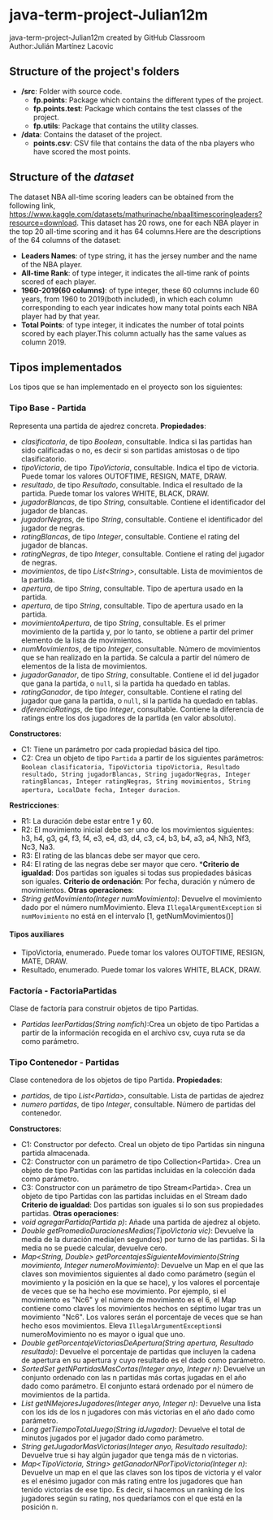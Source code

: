 # java-term-project-Julian12m
java-term-project-Julian12m created by GitHub Classroom   
Author:Julián Martínez Lacovic   
   

## Structure of the project's folders
* **/src**: Folder with source code.
  * **fp.points**: Package which contains the different types of the project.
  * **fp.points.test**: Package which contains the test classes of the project.
  * **fp.utils**:  Package that contains the utility classes. 
* **/data**: Contains the dataset of the project.
    * **points.csv**: CSV file that contains the data of the nba players who have scored the most points.
    
## Structure of the *dataset*

The dataset NBA all-time scoring leaders can be obtained from the following link, https://www.kaggle.com/datasets/mathurinache/nbaalltimescoringleaders?resource=download. This dataset has 20 rows, one for each NBA player in the top 20 all-time scoring and it has 64 columns.Here are the descriptions of the 64 columns of the dataset:

* **Leaders Names**: of type string, it has the jersey number and the name of the NBA player.
* **All-time Rank**: of type integer, it indicates the all-time rank of points scored of each player.
* **1960-2019(60 columns)**: of type integer, these 60 columns include 60 years, from 1960 to 2019(both included), in which each column corresponding to each year indicates how many total points each NBA player had by that year.
* **Total Points**: of type integer, it indicates the number of total points scored by each player.This column actually has the same values as column 2019.

## Tipos implementados

Los tipos que se han implementado en el proyecto son los siguientes:

### Tipo Base - Partida
Representa una partida de ajedrez concreta.
**Propiedades**:

- _clasificatoria_, de tipo _Boolean_, consultable. Indica si las partidas han sido calificadas o no, es decir si son partidas amistosas o de tipo clasificatorio. 
- _tipoVictoria_, de tipo _TipoVictoria_, consultable. Indica el tipo de victoria. Puede tomar los valores OUTOFTIME, RESIGN, MATE, DRAW.
- _resultado_, de tipo _Resultado_, consultable. Indica el resultado de la partida. Puede tomar los valores WHITE, BLACK, DRAW.
- _jugadorBlancas_, de tipo _String_, consultable. Contiene el identificador del jugador de blancas.
- _jugadorNegras_, de tipo _String_, consultable. Contiene el identificador del jugador de negras.
- _ratingBlancas_, de tipo _Integer_, consultable. Contiene el rating del jugador de blancas.
- _ratingNegras_, de tipo _Integer_, consultable. Contiene el rating del jugador de negras.
- _movimientos_, de tipo _List\<String\>_, consultable. Lista de movimientos de la partida.
- _apertura_, de tipo _String_, consultable. Tipo de apertura usado en la partida.
- _apertura_, de tipo _String_, consultable. Tipo de apertura usado en la partida.
- _movimientoApertura_, de tipo _String_, consultable. Es el primer movimiento de la partida y, por lo tanto, se obtiene a partir del primer elemento de la lista de movimientos.
- _numMovimientos_, de tipo _Integer_, consultable. Número de movimientos que se han realizado en la partida. Se calcula a partir del número de elementos de la lista de movimientos.
- _jugadorGanador_, de tipo _String_, consultable. Contiene el id del jugador que gana la partida, o ```null```, si la partida ha quedado en tablas.
- _ratingGanador_, de tipo _Integer_, consultable. Contiene el rating del jugador que gana la partida, o ```null```, si la partida ha quedado en tablas.
- _diferenciaRatings_, de tipo _Integer_, consultable. Contiene la diferencia de ratings entre los dos jugadores de la partida (en valor absoluto).


**Constructores**: 

- C1: Tiene un parámetro por cada propiedad básica del tipo.
- C2: Crea un objeto de tipo ```Partida``` a partir de los siguientes parámetros: ```Boolean clasificatoria, TipoVictoria tipoVictoria, Resultado resultado, String jugadorBlancas, String jugadorNegras, Integer ratingBlancas, Integer ratingNegras, String movimientos, String apertura, LocalDate fecha, Integer duracion```.

**Restricciones**:
 
- R1: La duración debe estar entre 1 y 60.
- R2: El movimiento inicial debe ser uno de los movimientos siguientes: h3, h4, g3, g4, f3, f4, e3, e4, d3, d4, c3, c4, b3, b4, a3, a4, Nh3, Nf3, Nc3, Na3.
- R3: El rating de las blancas debe ser mayor que cero.
- R4: El rating de las negras debe ser mayor que cero.
***Criterio de igualdad**: Dos partidas son iguales si todas sus propiedades básicas son iguales.
**Criterio de ordenación**: Por fecha, duración y número de movimientos.
**Otras operaciones**:
- _String getMovimiento(Integer numMovimiento)_: Devuelve el movimiento dado por el número numMovimiento. Eleva ```IllegalArgumentException``` si ```numMovimiento``` no está en el intervalo [1, getNumMovimientos()]
#### Tipos auxiliares
- TipoVictoria, enumerado. Puede tomar los valores OUTOFTIME, RESIGN, MATE, DRAW.
- Resultado, enumerado. Puede tomar los valores WHITE, BLACK, DRAW.
### Factoría - FactoriaPartidas
Clase de factoría para construir objetos de tipo Partidas.
- _Partidas leerPartidas(String nomfich)_:Crea un objeto de tipo Partidas a partir de la información recogida en el archivo csv, cuya ruta se da como parámetro.
### Tipo Contenedor - Partidas
Clase contenedora de los objetos de tipo Partida.
**Propiedades**:
-  _partidas_, de tipo _List\<Partida\>_, consultable. Lista de partidas de ajedrez 
-  _numero partidas_, de tipo _Integer_, consultable. Número de partidas del contenedor. 
 
**Constructores**: 
- C1: Constructor por defecto. Creal un objeto de tipo Partidas sin ninguna partida almacenada.
- C2: Constructor con un parámetro de tipo Collection\<Partida\>. Crea un objeto de tipo Partidas con las partidas incluidas en la colección dada como parámetro.
- C3: Constructor con un parámetro de tipo Stream\<Partida\>. Crea un objeto de tipo Partidas con las partidas incluidas en el Stream dado 
**Criterio de igualdad**: Dos partidas son iguales si lo son sus propiedades partidas.
**Otras operaciones**:
- _void agregarPartida(Partida p)_: Añade una partida de ajedrez al objeto.
- _Double getPromedioDuracionesMedias(TipoVictoria vic)_: Devuelve la media de la duración media(en segundos) por turno de las partidas. Si la media no se puede calcular, devuelve cero.
- _Map<String, Double> getPorcentajesSiguienteMovimiento(String movimiento, Integer numeroMovimiento)_: Devuelve un Map en el que las claves son movimientos siguientes al dado como parámetro (según el movimiento y la posición en la que se hace), y los valores el porcentaje de veces que se ha hecho ese movimiento. Por ejemplo,     si el movimiento es "Nc6" y el número de movimiento es el 6, el Map contiene como claves los movimientos hechos en séptimo lugar tras un movimiento "Nc6". Los valores serán el porcentaje de veces que se han hecho esos movimientos. Eleva ```IllegalArgumentException```si numeroMovimiento no es mayor o igual que uno.
- _Double getPorcentajeVictoriasDeApertura(String apertura, Resultado resultado)_: Devuelve el porcentaje de partidas que incluyen la cadena de apertura en su apertura y cuyo resultado es el dado como parámetro.
- _SortedSet<Partida> getNPartidasMasCortas(Integer anyo, Integer n)_: Devuelve un conjunto ordenado con las n partidas más cortas jugadas en el año dado como parámetro. El conjunto estará ordenado por el número de movimientos de la partida.
- _List<String> getNMejoresJugadores(Integer anyo, Integer n)_: Devuelve una lista con los ids de los n jugadores con más victorias en el año dado como parámetro.
- _Long getTiempoTotalJuego(String idJugador)_: Devuelve el total de minutos jugados por el jugador dado como parámetro.
- _String getJugadorMasVictorias(Integer anyo, Resultado resultado)_:
Devuelve true si hay algún jugador que tenga más de n victorias.
- _Map<TipoVictoria, String> getGanadorNPorTipoVictoria(Integer n)_:
Devuelve un map en el que las claves son los tipos de victoria y el valor es el enésimo jugador con más rating entre los jugadores que han tenido victorias de ese tipo. Es decir, si hacemos un ranking de los jugadores según su rating, nos quedaríamos con el que está en la posición n.

    
    
   

